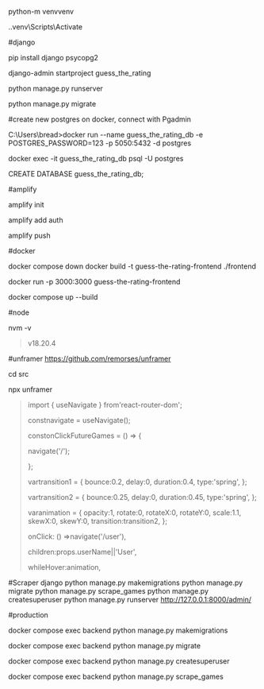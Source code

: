 python-m venvvenv

.\.venv\Scripts\Activate

#django

pip install django psycopg2

django-admin startproject guess_the_rating

python manage.py runserver

python manage.py migrate

#create new postgres on docker, connect with Pgadmin

C:\Users\bread>docker run --name guess_the_rating_db -e POSTGRES_PASSWORD=123 -p 5050:5432 -d postgres

docker exec -it guess_the_rating_db psql -U postgres

CREATE DATABASE guess_the_rating_db;

#amplify

amplify init

amplify add auth

amplify push

#docker

docker compose down
docker build -t guess-the-rating-frontend ./frontend

docker run -p 3000:3000 guess-the-rating-frontend

docker compose up --build

#node

nvm -v

> v18.20.4

#unframer
https://github.com/remorses/unframer

cd src

npx unframer

> import { useNavigate } from'react-router-dom';
>
> constnavigate = useNavigate();
>
> constonClickFutureGames = () => {
>
> navigate('/');
>
> };
>
> vartransition1 = { bounce:0.2, delay:0, duration:0.4, type:'spring', };
>
> vartransition2 = { bounce:0.25, delay:0, duration:0.45, type:'spring', };
>
> varanimation = { opacity:1, rotate:0, rotateX:0, rotateY:0, scale:1.1, skewX:0, skewY:0, transition:transition2, };
>
> onClick: () =>navigate('/user'),
>
> children:props.userName||'User',
>
> whileHover:animation,

#Scraper django
python manage.py makemigrations
python manage.py migrate
python manage.py scrape_games
python manage.py createsuperuser
python manage.py runserver
http://127.0.0.1:8000/admin/


#production

docker compose exec backend python manage.py makemigrations

docker compose exec backend python manage.py migrate

docker compose exec backend python manage.py createsuperuser


docker compose exec backend python manage.py scrape_games
